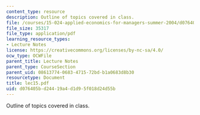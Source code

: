 ```yaml
---
content_type: resource
description: Outline of topics covered in class.
file: /courses/15-024-applied-economics-for-managers-summer-2004/d076405bd24419a4d1d95f018d24d55b_lec15.pdf
file_size: 35317
file_type: application/pdf
learning_resource_types:
- Lecture Notes
license: https://creativecommons.org/licenses/by-nc-sa/4.0/
ocw_type: OCWFile
parent_title: Lecture Notes
parent_type: CourseSection
parent_uid: 08613774-0683-4715-72bd-b1a0683d8b30
resourcetype: Document
title: lec15.pdf
uid: d076405b-d244-19a4-d1d9-5f018d24d55b
---
```

Outline of topics covered in class.